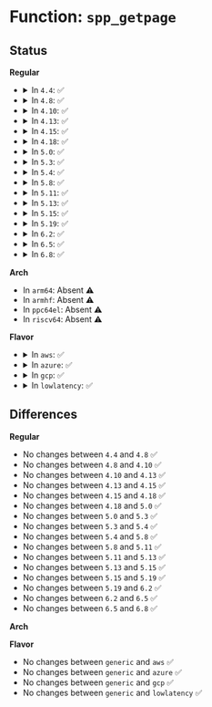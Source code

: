# Function: <code>spp_getpage</code>

## Status
<b>Regular</b>
<ul>
<li>
<details>
<summary>In <code>4.4</code>: ✅</summary>

```c
void *spp_getpage();
```

**Collision:** Unique Static

**Inline:** No

**Transformation:** False

**Instances:**

```
In arch/x86/mm/init_64.c (ffffffff81818c50)
Location: arch/x86/mm/init_64.c:214
Inline: False
Direct callers:
  - arch/x86/mm/init_64.c:__init_extra_mapping
  - arch/x86/mm/init_64.c:__init_extra_mapping
  - arch/x86/mm/init_64.c:fill_pte
  - arch/x86/mm/init_64.c:fill_pmd
  - arch/x86/mm/init_64.c:populate_extra_pmd
```
**Symbols:**

```
ffffffff81818c50-ffffffff81818ce0: spp_getpage (STB_LOCAL)
```
</details>
</li>
<li>
<details>
<summary>In <code>4.8</code>: ✅</summary>

```c
void *spp_getpage();
```

**Collision:** Unique Static

**Inline:** No

**Transformation:** False

**Instances:**

```
In arch/x86/mm/init_64.c (ffffffff81892730)
Location: arch/x86/mm/init_64.c:143
Inline: False
Direct callers:
  - arch/x86/mm/init_64.c:__init_extra_mapping
  - arch/x86/mm/init_64.c:__init_extra_mapping
  - arch/x86/mm/init_64.c:populate_extra_pmd
  - arch/x86/mm/init_64.c:fill_pte
  - arch/x86/mm/init_64.c:fill_pmd
```
**Symbols:**

```
ffffffff81892730-ffffffff818927bc: spp_getpage (STB_LOCAL)
```
</details>
</li>
<li>
<details>
<summary>In <code>4.10</code>: ✅</summary>

```c
void *spp_getpage();
```

**Collision:** Unique Static

**Inline:** No

**Transformation:** False

**Instances:**

```
In arch/x86/mm/init_64.c (ffffffff818c7080)
Location: arch/x86/mm/init_64.c:133
Inline: False
Direct callers:
  - arch/x86/mm/init_64.c:__init_extra_mapping
  - arch/x86/mm/init_64.c:__init_extra_mapping
  - arch/x86/mm/init_64.c:populate_extra_pmd
  - arch/x86/mm/init_64.c:fill_pte
  - arch/x86/mm/init_64.c:fill_pmd
```
**Symbols:**

```
ffffffff818c7080-ffffffff818c710c: spp_getpage (STB_LOCAL)
```
</details>
</li>
<li>
<details>
<summary>In <code>4.13</code>: ✅</summary>

```c
void *spp_getpage();
```

**Collision:** Unique Static

**Inline:** No

**Transformation:** False

**Instances:**

```
In arch/x86/mm/init_64.c (ffffffff818fe7f0)
Location: arch/x86/mm/init_64.c:182
Inline: False
Direct callers:
  - arch/x86/mm/init_64.c:__init_extra_mapping
  - arch/x86/mm/init_64.c:__init_extra_mapping
  - arch/x86/mm/init_64.c:fill_pte
  - arch/x86/mm/init_64.c:fill_pmd
  - arch/x86/mm/init_64.c:fill_pud
```
**Symbols:**

```
ffffffff818fe7f0-ffffffff818fe87c: spp_getpage (STB_LOCAL)
```
</details>
</li>
<li>
<details>
<summary>In <code>4.15</code>: ✅</summary>

```c
void *spp_getpage();
```

**Collision:** Unique Static

**Inline:** No

**Transformation:** False

**Instances:**

```
In arch/x86/mm/init_64.c (ffffffff81988920)
Location: arch/x86/mm/init_64.c:182
Inline: False
Direct callers:
  - arch/x86/mm/init_64.c:__init_extra_mapping
  - arch/x86/mm/init_64.c:__init_extra_mapping
  - arch/x86/mm/init_64.c:fill_pte
  - arch/x86/mm/init_64.c:fill_pmd
  - arch/x86/mm/init_64.c:fill_pud
```
**Symbols:**

```
ffffffff81988920-ffffffff819889ac: spp_getpage (STB_LOCAL)
```
</details>
</li>
<li>
<details>
<summary>In <code>4.18</code>: ✅</summary>

```c
void *spp_getpage();
```

**Collision:** Unique Static

**Inline:** No

**Transformation:** False

**Instances:**

```
In arch/x86/mm/init_64.c (ffffffff819e5270)
Location: arch/x86/mm/init_64.c:193
Inline: False
Direct callers:
  - arch/x86/mm/init_64.c:__init_extra_mapping
  - arch/x86/mm/init_64.c:__init_extra_mapping
  - arch/x86/mm/init_64.c:fill_pte
  - arch/x86/mm/init_64.c:fill_pmd
  - arch/x86/mm/init_64.c:fill_pud
```
**Symbols:**

```
ffffffff819e5270-ffffffff819e52ff: spp_getpage (STB_LOCAL)
```
</details>
</li>
<li>
<details>
<summary>In <code>5.0</code>: ✅</summary>

```c
void *spp_getpage();
```

**Collision:** Unique Static

**Inline:** No

**Transformation:** False

**Instances:**

```
In arch/x86/mm/init_64.c (ffffffff81a20490)
Location: arch/x86/mm/init_64.c:192
Inline: False
Direct callers:
  - arch/x86/mm/init_64.c:__init_extra_mapping
  - arch/x86/mm/init_64.c:__init_extra_mapping
  - arch/x86/mm/init_64.c:fill_pte
  - arch/x86/mm/init_64.c:fill_pmd
  - arch/x86/mm/init_64.c:fill_pud
```
**Symbols:**

```
ffffffff81a20490-ffffffff81a20522: spp_getpage (STB_LOCAL)
```
</details>
</li>
<li>
<details>
<summary>In <code>5.3</code>: ✅</summary>

```c
void *spp_getpage();
```

**Collision:** Unique Static

**Inline:** No

**Transformation:** False

**Instances:**

```
In arch/x86/mm/init_64.c (ffffffff81a90a40)
Location: arch/x86/mm/init_64.c:224
Inline: False
Direct callers:
  - arch/x86/mm/init_64.c:__init_extra_mapping
  - arch/x86/mm/init_64.c:__init_extra_mapping
  - arch/x86/mm/init_64.c:fill_pte
  - arch/x86/mm/init_64.c:fill_pmd
  - arch/x86/mm/init_64.c:fill_pud
```
**Symbols:**

```
ffffffff81a90a40-ffffffff81a90ada: spp_getpage (STB_LOCAL)
```
</details>
</li>
<li>
<details>
<summary>In <code>5.4</code>: ✅</summary>

```c
void *spp_getpage();
```

**Collision:** Unique Static

**Inline:** No

**Transformation:** False

**Instances:**

```
In arch/x86/mm/init_64.c (ffffffff81ac7dc0)
Location: arch/x86/mm/init_64.c:224
Inline: False
Direct callers:
  - arch/x86/mm/init_64.c:__init_extra_mapping
  - arch/x86/mm/init_64.c:__init_extra_mapping
  - arch/x86/mm/init_64.c:fill_pte
  - arch/x86/mm/init_64.c:fill_pmd
  - arch/x86/mm/init_64.c:fill_pud
```
**Symbols:**

```
ffffffff81ac7dc0-ffffffff81ac7e5a: spp_getpage (STB_LOCAL)
```
</details>
</li>
<li>
<details>
<summary>In <code>5.8</code>: ✅</summary>

```c
void *spp_getpage();
```

**Collision:** Unique Static

**Inline:** No

**Transformation:** False

**Instances:**

```
In arch/x86/mm/init_64.c (ffffffff81bc08b0)
Location: arch/x86/mm/init_64.c:229
Inline: False
Direct callers:
  - arch/x86/mm/init_64.c:__init_extra_mapping
  - arch/x86/mm/init_64.c:__init_extra_mapping
  - arch/x86/mm/init_64.c:__init_extra_mapping
  - arch/x86/mm/init_64.c:populate_extra_pmd
  - arch/x86/mm/init_64.c:fill_pte
  - arch/x86/mm/init_64.c:fill_pmd
  - arch/x86/mm/init_64.c:fill_pud
```
**Symbols:**

```
ffffffff81bc08b0-ffffffff81bc094e: spp_getpage (STB_LOCAL)
```
</details>
</li>
<li>
<details>
<summary>In <code>5.11</code>: ✅</summary>

```c
void *spp_getpage();
```

**Collision:** Unique Static

**Inline:** No

**Transformation:** False

**Instances:**

```
In arch/x86/mm/init_64.c (ffffffff81c39940)
Location: arch/x86/mm/init_64.c:224
Inline: False
Direct callers:
  - arch/x86/mm/init_64.c:__init_extra_mapping
  - arch/x86/mm/init_64.c:__init_extra_mapping
  - arch/x86/mm/init_64.c:__init_extra_mapping
  - arch/x86/mm/init_64.c:populate_extra_pmd
  - arch/x86/mm/init_64.c:fill_pte
  - arch/x86/mm/init_64.c:fill_pmd
  - arch/x86/mm/init_64.c:fill_pud
```
**Symbols:**

```
ffffffff81c39940-ffffffff81c399e0: spp_getpage (STB_LOCAL)
```
</details>
</li>
<li>
<details>
<summary>In <code>5.13</code>: ✅</summary>

```c
void *spp_getpage();
```

**Collision:** Unique Static

**Inline:** No

**Transformation:** False

**Instances:**

```
In arch/x86/mm/init_64.c (ffffffff81c2bdd0)
Location: arch/x86/mm/init_64.c:224
Inline: False
Direct callers:
  - arch/x86/mm/init_64.c:__init_extra_mapping
  - arch/x86/mm/init_64.c:__init_extra_mapping
  - arch/x86/mm/init_64.c:__init_extra_mapping
  - arch/x86/mm/init_64.c:populate_extra_pmd
  - arch/x86/mm/init_64.c:fill_pte
  - arch/x86/mm/init_64.c:fill_pmd
  - arch/x86/mm/init_64.c:fill_pud
```
**Symbols:**

```
ffffffff81c2bdd0-ffffffff81c2be70: spp_getpage (STB_LOCAL)
```
</details>
</li>
<li>
<details>
<summary>In <code>5.15</code>: ✅</summary>

```c
void *spp_getpage();
```

**Collision:** Unique Static

**Inline:** No

**Transformation:** False

**Instances:**

```
In arch/x86/mm/init_64.c (ffffffff81d4a560)
Location: arch/x86/mm/init_64.c:225
Inline: False
Direct callers:
  - arch/x86/mm/init_64.c:__init_extra_mapping
  - arch/x86/mm/init_64.c:__init_extra_mapping
  - arch/x86/mm/init_64.c:__init_extra_mapping
  - arch/x86/mm/init_64.c:populate_extra_pmd
  - arch/x86/mm/init_64.c:fill_pte
  - arch/x86/mm/init_64.c:fill_pmd
  - arch/x86/mm/init_64.c:fill_pud
```
**Symbols:**

```
ffffffff81d4a560-ffffffff81d4a5fd: spp_getpage (STB_LOCAL)
```
</details>
</li>
<li>
<details>
<summary>In <code>5.19</code>: ✅</summary>

```c
void *spp_getpage();
```

**Collision:** Unique Static

**Inline:** No

**Transformation:** False

**Instances:**

```
In arch/x86/mm/init_64.c (ffffffff81f19bb0)
Location: arch/x86/mm/init_64.c:224
Inline: False
Direct callers:
  - arch/x86/mm/init_64.c:__init_extra_mapping
  - arch/x86/mm/init_64.c:__init_extra_mapping
  - arch/x86/mm/init_64.c:__init_extra_mapping
  - arch/x86/mm/init_64.c:populate_extra_pmd
  - arch/x86/mm/init_64.c:fill_pte
  - arch/x86/mm/init_64.c:fill_pmd
  - arch/x86/mm/init_64.c:fill_pud
```
**Symbols:**

```
ffffffff81f19bb0-ffffffff81f19c69: spp_getpage (STB_LOCAL)
```
</details>
</li>
<li>
<details>
<summary>In <code>6.2</code>: ✅</summary>

```c
void *spp_getpage();
```

**Collision:** Unique Static

**Inline:** No

**Transformation:** False

**Instances:**

```
In arch/x86/mm/init_64.c (ffffffff820c17e0)
Location: arch/x86/mm/init_64.c:230
Inline: False
Direct callers:
  - arch/x86/mm/init_64.c:__init_extra_mapping
  - arch/x86/mm/init_64.c:__init_extra_mapping
  - arch/x86/mm/init_64.c:__init_extra_mapping
  - arch/x86/mm/init_64.c:populate_extra_pmd
  - arch/x86/mm/init_64.c:fill_pte
  - arch/x86/mm/init_64.c:fill_pmd
  - arch/x86/mm/init_64.c:fill_pud
```
**Symbols:**

```
ffffffff820c17e0-ffffffff820c1899: spp_getpage (STB_LOCAL)
```
</details>
</li>
<li>
<details>
<summary>In <code>6.5</code>: ✅</summary>

```c
void *spp_getpage();
```

**Collision:** Unique Static

**Inline:** No

**Transformation:** False

**Instances:**

```
In arch/x86/mm/init_64.c (ffffffff821454b0)
Location: arch/x86/mm/init_64.c:230
Inline: False
Direct callers:
  - arch/x86/mm/init_64.c:__init_extra_mapping
  - arch/x86/mm/init_64.c:__init_extra_mapping
  - arch/x86/mm/init_64.c:__init_extra_mapping
  - arch/x86/mm/init_64.c:populate_extra_pmd
  - arch/x86/mm/init_64.c:fill_pte
  - arch/x86/mm/init_64.c:fill_pmd
  - arch/x86/mm/init_64.c:fill_pud
```
**Symbols:**

```
ffffffff821454b0-ffffffff82145569: spp_getpage (STB_LOCAL)
```
</details>
</li>
<li>
<details>
<summary>In <code>6.8</code>: ✅</summary>

```c
void *spp_getpage();
```

**Collision:** Unique Static

**Inline:** No

**Transformation:** False

**Instances:**

```
In arch/x86/mm/init_64.c (ffffffff82227bd0)
Location: arch/x86/mm/init_64.c:230
Inline: False
Direct callers:
  - arch/x86/mm/init_64.c:__init_extra_mapping
  - arch/x86/mm/init_64.c:__init_extra_mapping
  - arch/x86/mm/init_64.c:__init_extra_mapping
  - arch/x86/mm/init_64.c:populate_extra_pmd
  - arch/x86/mm/init_64.c:fill_pte
  - arch/x86/mm/init_64.c:fill_pmd
  - arch/x86/mm/init_64.c:fill_pud
```
**Symbols:**

```
ffffffff82227bd0-ffffffff82227c89: spp_getpage (STB_LOCAL)
```
</details>
</li>
</ul>
<b>Arch</b>
<ul>
<li>
In <code>arm64</code>: Absent ⚠️
</li>
<li>
In <code>armhf</code>: Absent ⚠️
</li>
<li>
In <code>ppc64el</code>: Absent ⚠️
</li>
<li>
In <code>riscv64</code>: Absent ⚠️
</li>
</ul>
<b>Flavor</b>
<ul>
<li>
<details>
<summary>In <code>aws</code>: ✅</summary>

```c
void *spp_getpage();
```

**Collision:** Unique Static

**Inline:** No

**Transformation:** False

**Instances:**

```
In arch/x86/mm/init_64.c (ffffffff81a66c30)
Location: arch/x86/mm/init_64.c:224
Inline: False
Direct callers:
  - arch/x86/mm/init_64.c:__init_extra_mapping
  - arch/x86/mm/init_64.c:__init_extra_mapping
  - arch/x86/mm/init_64.c:fill_pte
  - arch/x86/mm/init_64.c:fill_pmd
  - arch/x86/mm/init_64.c:fill_pud
```
**Symbols:**

```
ffffffff81a66c30-ffffffff81a66cca: spp_getpage (STB_LOCAL)
```
</details>
</li>
<li>
<details>
<summary>In <code>azure</code>: ✅</summary>

```c
void *spp_getpage();
```

**Collision:** Unique Static

**Inline:** No

**Transformation:** False

**Instances:**

```
In arch/x86/mm/init_64.c (ffffffff81a236f0)
Location: arch/x86/mm/init_64.c:224
Inline: False
Direct callers:
  - arch/x86/mm/init_64.c:__init_extra_mapping
  - arch/x86/mm/init_64.c:__init_extra_mapping
  - arch/x86/mm/init_64.c:fill_pte
  - arch/x86/mm/init_64.c:fill_pmd
  - arch/x86/mm/init_64.c:fill_pud
```
**Symbols:**

```
ffffffff81a236f0-ffffffff81a2378a: spp_getpage (STB_LOCAL)
```
</details>
</li>
<li>
<details>
<summary>In <code>gcp</code>: ✅</summary>

```c
void *spp_getpage();
```

**Collision:** Unique Static

**Inline:** No

**Transformation:** False

**Instances:**

```
In arch/x86/mm/init_64.c (ffffffff81ad3040)
Location: arch/x86/mm/init_64.c:224
Inline: False
Direct callers:
  - arch/x86/mm/init_64.c:__init_extra_mapping
  - arch/x86/mm/init_64.c:__init_extra_mapping
  - arch/x86/mm/init_64.c:fill_pte
  - arch/x86/mm/init_64.c:fill_pmd
  - arch/x86/mm/init_64.c:fill_pud
```
**Symbols:**

```
ffffffff81ad3040-ffffffff81ad30da: spp_getpage (STB_LOCAL)
```
</details>
</li>
<li>
<details>
<summary>In <code>lowlatency</code>: ✅</summary>

```c
void *spp_getpage();
```

**Collision:** Unique Static

**Inline:** No

**Transformation:** False

**Instances:**

```
In arch/x86/mm/init_64.c (ffffffff81adf540)
Location: arch/x86/mm/init_64.c:224
Inline: False
Direct callers:
  - arch/x86/mm/init_64.c:__init_extra_mapping
  - arch/x86/mm/init_64.c:__init_extra_mapping
  - arch/x86/mm/init_64.c:fill_pte
  - arch/x86/mm/init_64.c:fill_pmd
  - arch/x86/mm/init_64.c:fill_pud
```
**Symbols:**

```
ffffffff81adf540-ffffffff81adf5da: spp_getpage (STB_LOCAL)
```
</details>
</li>
</ul>

## Differences
<b>Regular</b>
<ul>
<li>
No changes between <code>4.4</code> and <code>4.8</code> ✅
</li>
<li>
No changes between <code>4.8</code> and <code>4.10</code> ✅
</li>
<li>
No changes between <code>4.10</code> and <code>4.13</code> ✅
</li>
<li>
No changes between <code>4.13</code> and <code>4.15</code> ✅
</li>
<li>
No changes between <code>4.15</code> and <code>4.18</code> ✅
</li>
<li>
No changes between <code>4.18</code> and <code>5.0</code> ✅
</li>
<li>
No changes between <code>5.0</code> and <code>5.3</code> ✅
</li>
<li>
No changes between <code>5.3</code> and <code>5.4</code> ✅
</li>
<li>
No changes between <code>5.4</code> and <code>5.8</code> ✅
</li>
<li>
No changes between <code>5.8</code> and <code>5.11</code> ✅
</li>
<li>
No changes between <code>5.11</code> and <code>5.13</code> ✅
</li>
<li>
No changes between <code>5.13</code> and <code>5.15</code> ✅
</li>
<li>
No changes between <code>5.15</code> and <code>5.19</code> ✅
</li>
<li>
No changes between <code>5.19</code> and <code>6.2</code> ✅
</li>
<li>
No changes between <code>6.2</code> and <code>6.5</code> ✅
</li>
<li>
No changes between <code>6.5</code> and <code>6.8</code> ✅
</li>
</ul>
<b>Arch</b>
<ul>
</ul>
<b>Flavor</b>
<ul>
<li>
No changes between <code>generic</code> and <code>aws</code> ✅
</li>
<li>
No changes between <code>generic</code> and <code>azure</code> ✅
</li>
<li>
No changes between <code>generic</code> and <code>gcp</code> ✅
</li>
<li>
No changes between <code>generic</code> and <code>lowlatency</code> ✅
</li>
</ul>

